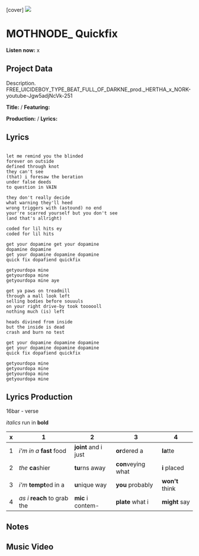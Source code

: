 [cover] ![](57175019_319474918741616_8502199518755923887_n.jpg)

# MOTHNODE_ Quickfix

**Listen now:** x

## Project Data

Description.
FREE_UICIDEBOY_TYPE_BEAT_FULL_OF_DARKNE_prod._HERTHA_x_NORK-youtube-Jgw5adjNcVk-251

**Title:**  / **Featuring:** 

**Production:**  / **Lyrics:** 

## Lyrics

```

let me remind you the blinded
forever on outside
defined through knot
they can't see
(that) i foresaw the beration
under false deeds
to question in VAIN

they don't really decide
what warning they'll heed
wrong triggers with (astound) no end
your're scarred yourself but you don't see
(and that's allright)

coded for lil hits ey
coded for lil hits

get your dopamine get your dopamine
dopamine dopamine
get your dopamine dopamine dopamine
quick fix dopafiend quickfix

getyourdopa mine
getyourdopa mine
getyourdopa mine aye

get ya paws on treadmill
through a mall look left
selling bodies before souuuls
on your right drive-by took toooooll
nothing much (is) left

heads divined from inside
but the inside is dead
crash and burn no test

get your dopamine dopamine dopamine
get your dopamine dopamine dopamine
quick fix dopafiend quickfix

getyourdopa mine
getyourdopa mine
getyourdopa mine
getyourdopa mine

```

## Lyrics Production

16bar - verse

*italics* run in
**bold**

| x | 1 | 2 | 3 | 4 |
|---|---|---|---|---|
| 1 | *i'm in a* **fast** food | **joint** and i just  | **or**dered a  | **la**tte  |
| 2 | *the* **ca**shier | **tu**rns away  |  **con**veying what |  **i** placed |
| 3 | *i'm* **tempt**ed in a | **u**nique way  |  **you** probably |  **won't** think |
| 4 | *as i* **reach** to grab the |  **mic** i contem-  | **plate** what i | **might** say |

## Notes

## Music Video
